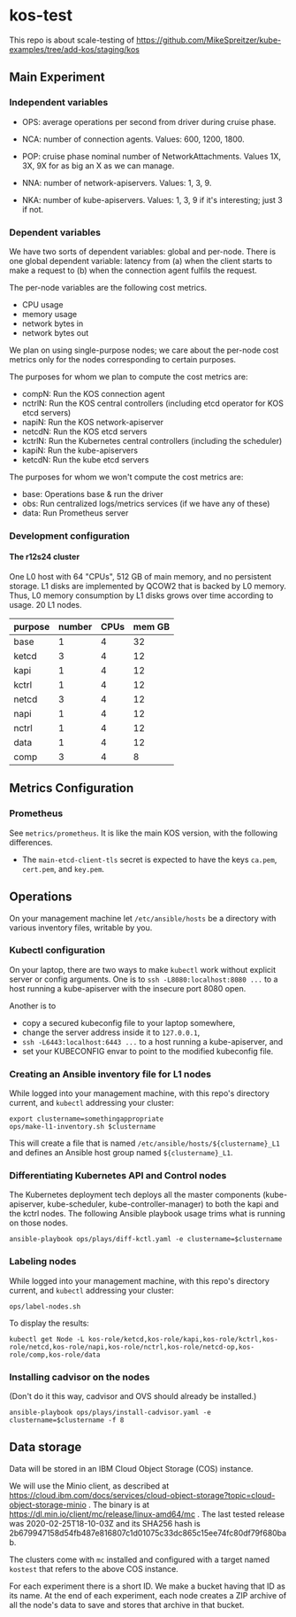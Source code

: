 # kos-test

This repo is about scale-testing of https://github.com/MikeSpreitzer/kube-examples/tree/add-kos/staging/kos

## Main Experiment

### Independent variables

- OPS: average operations per second from driver during cruise phase.

- NCA: number of connection agents.  Values: 600, 1200, 1800.

- POP: cruise phase nominal number of NetworkAttachments.  Values 1X, 3X, 9X for as big an X as we can manage.

- NNA: number of network-apiservers.  Values: 1, 3, 9.

- NKA: number of kube-apiservers.  Values: 1, 3, 9 if it's interesting; just 3 if not.

### Dependent variables

We have two sorts of dependent variables: global and per-node.  There is one global dependent variable: latency from
(a) when the client starts to make a request to (b) when the connection agent fulfils the request.

The per-node variables are the following cost metrics.

- CPU usage
- memory usage
- network bytes in
- network bytes out

We plan on using single-purpose nodes; we care about the per-node cost metrics
only for the nodes corresponding to certain purposes.

The purposes for whom we plan to compute the cost metrics are:

- compN: Run the KOS connection agent
- nctrlN: Run the KOS central controllers (including etcd operator for KOS etcd servers)
- napiN: Run the KOS network-apiserver
- netcdN: Run the KOS etcd servers
- kctrlN: Run the Kubernetes central controllers (including the scheduler)
- kapiN: Run the kube-apiservers
- ketcdN: Run the kube etcd servers

The purposes for whom we won't compute the cost metrics are:

- base: Operations base & run the driver
- obs: Run centralized logs/metrics services (if we have any of these)
- data: Run Prometheus server

### Development configuration

#### The r12s24 cluster

One L0 host with 64 "CPUs", 512 GB of main memory, and no persistent storage.
L1 disks are implemented by QCOW2 that is backed by L0 memory.
Thus, L0 memory consumption by L1 disks grows over time according to usage.
20 L1 nodes.

| purpose | number | CPUs | mem GB |
| ------- | ------ | ---- | ------ |
| base    |   1    |   4  |   32   |
| ketcd   |   3    |   4  |   12   |
| kapi    |   1    |   4  |   12   |
| kctrl   |   1    |   4  |   12   |
| netcd   |   3    |   4  |   12   |
| napi    |   1    |   4  |   12   |
| nctrl   |   1    |   4  |   12   |
| data    |   1    |   4  |   12   |
| comp    |   3    |   4  |    8   |

## Metrics Configuration

### Prometheus

See `metrics/prometheus`.  It is like the main KOS version, with the
following differences.

- The `main-etcd-client-tls` secret is expected to
  have the keys `ca.pem`, `cert.pem`, and `key.pem`.

## Operations

On your management machine let `/etc/ansible/hosts` be a directory
with various inventory files, writable by you.

### Kubectl configuration

On your laptop, there are two ways to make `kubectl` work without
explicit server or config arguments.  One is to `ssh
-L8080:localhost:8080 ...` to a host running a kube-apiserver with the
insecure port 8080 open.

Another is to
- copy a secured kubeconfig file to your laptop somewhere,
- change the server address inside it to `127.0.0.1`,
- `ssh -L6443:localhost:6443 ...` to a host running a kube-apiserver, and
- set your KUBECONFIG envar to point to the modified kubeconfig file.

### Creating an Ansible inventory file for L1 nodes

While logged into your management machine, with this repo's directory
current, and `kubectl` addressing your cluster:

```
export clustername=somethingappropriate
ops/make-l1-inventory.sh $clustername
```

This will create a file that is named
`/etc/ansible/hosts/${clustername}_L1` and defines an Ansible host
group named `${clustername}_L1`.

### Differentiating Kubernetes API and Control nodes

The Kubernetes deployment tech deploys all the master components
(kube-apiserver, kube-scheduler, kube-controller-manager) to both the
kapi and the kctrl nodes.  The following Ansible playbook usage trims
what is running on those nodes.

```
ansible-playbook ops/plays/diff-kctl.yaml -e clustername=$clustername
```

### Labeling nodes

While logged into your management machine, with this repo's directory
current, and `kubectl` addressing your cluster:

```
ops/label-nodes.sh
```

To display the results:
```
kubectl get Node -L kos-role/ketcd,kos-role/kapi,kos-role/kctrl,kos-role/netcd,kos-role/napi,kos-role/nctrl,kos-role/netcd-op,kos-role/comp,kos-role/data
```

### Installing cadvisor on the nodes

(Don't do it this way, cadvisor and OVS should already be installed.)


```
ansible-playbook ops/plays/install-cadvisor.yaml -e clustername=$clustername -f 8
```

## Data storage

Data will be stored in an IBM Cloud Object Storage (COS) instance.

We will use the Minio client, as described at
https://cloud.ibm.com/docs/services/cloud-object-storage?topic=cloud-object-storage-minio
.  The binary is at https://dl.min.io/client/mc/release/linux-amd64/mc
.  The last tested release was 2020-02-25T18-10-03Z and its SHA256 hash is
2b679947158d54fb487e816807c1d01075c33dc865c15ee74fc80df79f680bab.

The clusters come with `mc` installed and configured with a target
named `kostest` that refers to the above COS instance.

For each experiment there is a short ID.  We make a bucket having that
ID as its name.  At the end of each experiment, each node creates a
ZIP archive of all the node's data to save and stores that archive in
that bucket.
